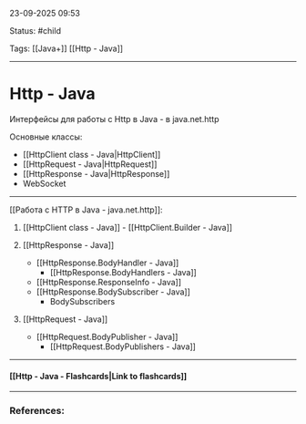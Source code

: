 
23-09-2025 09:53

Status: #child 

Tags: [[Java+]]  [[Http - Java]]

---
# Http - Java

Интерфейсы для работы с Http в Java - в java.net.http

Основные классы:
- [[HttpClient class - Java|HttpClient]]
- [[HttpRequest - Java|HttpRequest]]
- [[HttpResponse - Java|HttpResponse]]
- WebSocket

---

[[Работа с HTTP в Java - java.net.http]]:

1. [[HttpClient class - Java]]
		- [[HttpClient.Builder - Java]]
		
2. [[HttpResponse - Java]]
	- [[HttpResponse.BodyHandler - Java]]
		- [[HttpResponse.BodyHandlers - Java]]
	- [[HttpResponse.ResponseInfo - Java]]
	- [[HttpResponse.BodySubscriber - Java]]
		- BodySubscribers 
		
3. [[HttpRequest - Java]]
	- [[HttpRequest.BodyPublisher - Java]]
		- [[HttpRequest.BodyPublishers - Java]]



----
#### [[Http - Java - Flashcards|Link to flashcards]]



---
### References:

